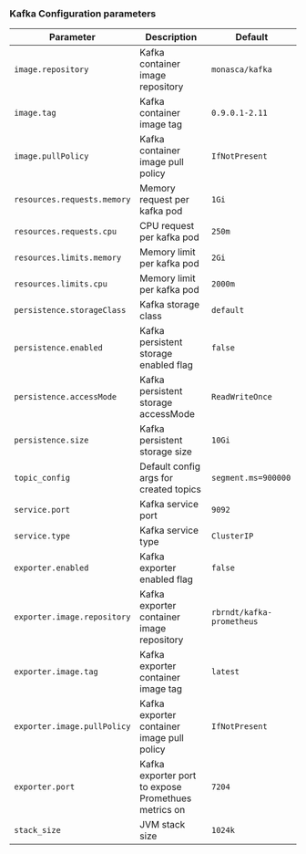 ### Kafka Configuration parameters

Parameter | Description | Default
--------- | ----------- | -------
`image.repository` | Kafka container image repository | `monasca/kafka`
`image.tag` | Kafka container image tag | `0.9.0.1-2.11`
`image.pullPolicy` | Kafka container image pull policy | `IfNotPresent`
`resources.requests.memory` | Memory request per kafka pod | `1Gi`
`resources.requests.cpu` | CPU request per kafka pod | `250m`
`resources.limits.memory` | Memory limit per kafka pod | `2Gi`
`resources.limits.cpu` | Memory limit per kafka pod | `2000m`
`persistence.storageClass` | Kafka storage class | `default`
`persistence.enabled` | Kafka persistent storage enabled flag | `false`
`persistence.accessMode` | Kafka persistent storage accessMode | `ReadWriteOnce`
`persistence.size` | Kafka persistent storage size | `10Gi`
`topic_config` | Default config args for created topics  | `segment.ms=900000`
`service.port` | Kafka service port | `9092`
`service.type` | Kafka service type | `ClusterIP`
`exporter.enabled` | Kafka exporter enabled flag | `false`
`exporter.image.repository` | Kafka exporter container image repository | `rbrndt/kafka-prometheus`
`exporter.image.tag` | Kafka exporter container image tag | `latest`
`exporter.image.pullPolicy` | Kafka exporter container image pull policy | `IfNotPresent`
`exporter.port` | Kafka exporter port to expose Promethues metrics on | `7204`
`stack_size` | JVM stack size | `1024k`